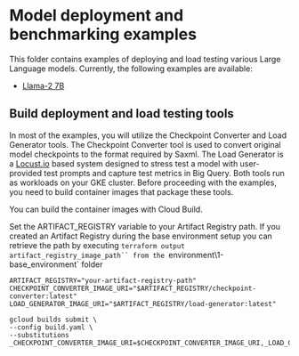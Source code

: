 # Model deployment and benchmarking examples

This folder contains examples of deploying and load testing various Large Language models. Currently, the following examples are available:

- [Llama-2 7B](llama2-7b/README.md)

## Build deployment and load testing tools

In most of the examples, you will utilize the Checkpoint Converter and Load Generator tools. The Checkpoint Converter tool is used to convert original model checkpoints to the format required by Saxml. The Load Generator is a [Locust.io](https://locust.io/) based system designed to stress test a model with user-provided test prompts and capture test metrics in Big Query. Both tools run as workloads on your GKE cluster. Before proceeding with the examples, you need to build container images that package these tools.

You can build the container images with Cloud Build.

Set the ARTIFACT_REGISTRY variable to your Artifact Registry path. If you created an Artifact Registry during the base environment setup you can retrieve the path by executing `terraform output artifact_registry_image_path`` from the `environment\1-base_environment` folder

```
ARTIFACT_REGISTRY="your-artifact-registry-path"
CHECKPOINT_CONVERTER_IMAGE_URI="$ARTIFACT_REGISTRY/checkpoint-converter:latest"
LOAD_GENERATOR_IMAGE_URI="$ARTIFACT_REGISTRY/load-generator:latest"

gcloud builds submit \
--config build.yaml \
--substitutions _CHECKPOINT_CONVERTER_IMAGE_URI=$CHECKPOINT_CONVERTER_IMAGE_URI,_LOAD_GENERATOR_IMAGE_URI=$LOAD_GENERATOR_IMAGE_URI
```



